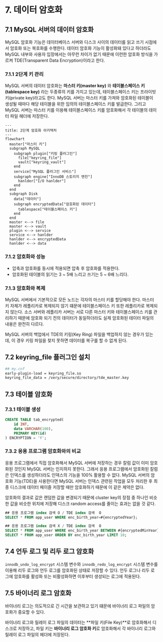 # 7. 데이터 암호화

## 7.1 MySQL 서버의 데이터 암호화

MySQL 암호화 기능은 데이터베이스 서버와 디스크 사이의 데이터를 읽고 쓰기 시점에서 암호화 또는 복호화를 수행한다.
데이터 암호화 기능이 활성화돼 있다고 하더라도 MySQL 내부와 사용자 입장에서는 아무런 차이가 없기 때문에 이런한 암호화 방식을 가르켜 TDE(Transparent Data Encryption)이라고 한다.

### 7.1.1 2단계 키 관리

MySQL 서버의 데이터 암호화는 **마스터 키(master key)** 와 **테이블스페이스 키(tablespace key)** 라는 두종류의 키를 가지고 있는데, 테이블스페이스 키는 프라이빗 키(private key)라고도 한다.
MySQL 서버는 마스터 키를 가져와 암호화된 테이블이 생성될 때마다 해당 테이블을 위한 임의의 테이블스페이스 키를 발급한다.
그리고 MySQL 서버는 마스터 키를 이용해 테이블스페이스 키를 암호화해서 각 테이블의 데이터 파일 헤더에 저장한다.

```mermaid
---
title: 2단계 암호화 아키텍처
---
flowchart 
  master["마스터 키"]
  subgraph MySQL
    subgraph plugin["키링 플러그인"]
      file["keyring_file"]
      vault["keyring_vault"]
    end
    service["MySQL 플러그인 서비스"]
    subgraph engine["InnoDB 스토리지 엔진"]
      hanlder["I/O hanlder"]
    end
  end
  subgraph Disk
    data["데이터"]
    subgraph encryptedData["암호화된 데이터"]
      tablespace["테이블스페이스 키"]
    end
  end
  master <--> file
  master <--> vault
  plugin <--> service
  service <--> hanlder
  hanlder <--> encryptedData
  hanlder <--> data
```

### 7.1.2 암호화와 성능

- 압축과 암호화를 동시에 적용되면 압축 후 암호화를 적용한다.
- 암호화된 테이블의 읽기는 3 ~ 5배 느리고 쓰기는 5 ~ 6배 느리다.

### 7.1.3 암호화와 복제

MySQL 서버에서 기본적으로 모든 노드는 각자의 마스터 키를 할당해야 한다.
마스터 키 자체가 레플리카로 복제되지 않기 떄문에 테이블스페이스 키 또한 레플리카로 복제되지 않는다.
소스 서버와 레플리카 서버는 서로 다른 마스터 키와 테이블스페이스 키를 관리하기 때문에 암호화 되기 전의 데이터가 동일하더라도 실제 암호화된 테이터 파일의 내용은 완전히 다르다.

MySQL 서버의 백업에서 TDE의 키링(Key Ring) 파일을 백업하지 않는 경우가 있는데, 이 경우 키링 파일을 찾지 못하면 데이터를 복구를 할 수 없게 된다.

## 7.2 keyring_file 플러그인 설치

```bash
## my.cnf
early-plugin-load = keyring_file.so
keyring_file_data = /very/secure/directory/tde_master.key
```

## 7.3 테이블 암호화

### 7.3.1 테이블 생성

```sql
CREATE TABLE tab_encrypted(
    id INT,
    data VARCHAR(100),
    PRIMARY KEY(id)
) ENCRYPTION = 'Y';
```

### 7.3.2 응용 프로그램 암호화와의 비교

응용 프로그램에서 직접 암호화해서 MySQL 서버에 저장하는 경우 칼럼 값이 이미 암호화된 것인지 MySQL 서버는 인지하지 못한다.
그래서 응용 프로그램에서 암호화된 칼럼은 인덱스를 생성하더라도 인덱스의 기능을 100% 활용할 수 없다.
MySQL 서버의 암호화 기능(TDE)을 사용한다면 MySQL 서버는 인덱스 관련된 작업을 모두 처리한 후 최종 디스크에 데이터 페이즐 저장할 때만 암호화하기 때문에 이 같은 제약은 없다.

암호화의 결과로 값은 랜덤한 값을 변경되기 때문에 cluster key의 장점 중 하나인 비슷한 값을 비슷한 위치에 저장해 디스크 random access를 줄이는 효과는 없을 것 같다.

```sql
## 응용 프로그램 index 검색 O / TDE index 검색  O
SELECT * FROM app_user WHERE enc_birth_year=#{encryptedYear};

## 응용 프로그램 index 검색 X / TDE index 검색  O
SELECT * FROM app_user WHERE enc_birth_year BETWEEN #{encryptedMinYear} AND #{encryptedMaxYear};
SELECT * FROM app_user ORDER BY enc_birth_year LIMIT 10;
```

## 7.4 언두 로그 및 리두 로그 암호화

`innodb_undo_log_encrypt` 시스템 변수와 `innodb_redo_log_encrypt` 시스템 변수를 이용해 리두 로그와 언두 로그를 암호화된 상태로 저장할 수 있다.
언두 로그나 리두 로그에 암호화를 활성화 또는 비활성화하면 이후부터 생성되는 로그에 적용된다.

## 7.5 바이너리 로그 암호화

바이너리 로그는 의도적으로 긴 시간을 보관하고 있기 떄문에 바이너리 로그 파일의 암호화가 중요할 수 있다.

바이너리 로그와 릴레이 로그 파일의 데이터는 **파일 키(File Key)**로 암호화해서 디스크로 저장하고, 파일 키는 **바이너리 로그 암호화 키**로 암호화해서 각 바이너리 로그와 릴레이 로그 파일의 헤더에 저장된다.
